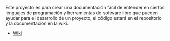 Este proyecto es para crear una documentación fácil de entender en ciertos lenguajes de programación y herramientas de software libre que pueden ayudar para el desarrollo de un proyecto, el código estará en el repositorio y la documentación en la wiki.

* [Wiki](https://github.com/LibreColaboracion/taller/wiki)